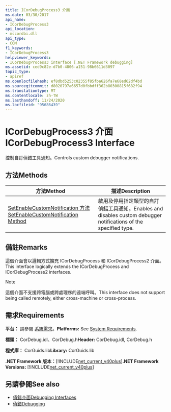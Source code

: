 ```yaml
---
title: ICorDebugProcess3 介面
ms.date: 03/30/2017
api_name:
- ICorDebugProcess3
api_location:
- mscordbi.dll
api_type:
- COM
f1_keywords:
- ICorDebugProcess3
helpviewer_keywords:
- ICorDebugProcess3 interface [.NET Framework debugging]
ms.assetid: ced9c82e-d7b0-4806-a151-98b6611d3097
topic_type:
- apiref
ms.openlocfilehash: ef8dbd5253c02355f85fba626fa7e68ed62df4bd
ms.sourcegitcommit: d8020797a6657d0fbbdff362b80300815f682f94
ms.translationtype: MT
ms.contentlocale: zh-TW
ms.lasthandoff: 11/24/2020
ms.locfileid: "95686439"
---
```

# <a name="icordebugprocess3-interface"></a><span data-ttu-id="31da5-102">ICorDebugProcess3 介面</span><span class="sxs-lookup"><span data-stu-id="31da5-102">ICorDebugProcess3 Interface</span></span>

<span data-ttu-id="31da5-103">控制自訂偵錯工具通知。</span><span class="sxs-lookup"><span data-stu-id="31da5-103">Controls custom debugger notifications.</span></span>  
  
## <a name="methods"></a><span data-ttu-id="31da5-104">方法</span><span class="sxs-lookup"><span data-stu-id="31da5-104">Methods</span></span>  
  
|<span data-ttu-id="31da5-105">方法</span><span class="sxs-lookup"><span data-stu-id="31da5-105">Method</span></span>|<span data-ttu-id="31da5-106">描述</span><span class="sxs-lookup"><span data-stu-id="31da5-106">Description</span></span>|  
|------------|-----------------|  
|[<span data-ttu-id="31da5-107">SetEnableCustomNotification 方法</span><span class="sxs-lookup"><span data-stu-id="31da5-107">SetEnableCustomNotification Method</span></span>](icordebugprocess3-setenablecustomnotification-method.md)|<span data-ttu-id="31da5-108">啟用及停用指定類型的自訂偵錯工具通知。</span><span class="sxs-lookup"><span data-stu-id="31da5-108">Enables and disables custom debugger notifications of the specified type.</span></span>|  
  
## <a name="remarks"></a><span data-ttu-id="31da5-109">備註</span><span class="sxs-lookup"><span data-stu-id="31da5-109">Remarks</span></span>  

 <span data-ttu-id="31da5-110">這個介面會以邏輯方式擴充 ICorDebugProcess 和 ICorDebugProcess2 介面。</span><span class="sxs-lookup"><span data-stu-id="31da5-110">This interface logically extends the ICorDebugProcess and ICorDebugProcess2 interfaces.</span></span>  
  
> [!NOTE]
> <span data-ttu-id="31da5-111">這個介面不支援跨電腦或跨處理序的遠端呼叫。</span><span class="sxs-lookup"><span data-stu-id="31da5-111">This interface does not support being called remotely, either cross-machine or cross-process.</span></span>  
  
## <a name="requirements"></a><span data-ttu-id="31da5-112">需求</span><span class="sxs-lookup"><span data-stu-id="31da5-112">Requirements</span></span>  

 <span data-ttu-id="31da5-113">**平台：** 請參閱 [系統需求](../../get-started/system-requirements.md)。</span><span class="sxs-lookup"><span data-stu-id="31da5-113">**Platforms:** See [System Requirements](../../get-started/system-requirements.md).</span></span>  
  
 <span data-ttu-id="31da5-114">**標頭：** CorDebug.idl、CorDebug.h</span><span class="sxs-lookup"><span data-stu-id="31da5-114">**Header:** CorDebug.idl, CorDebug.h</span></span>  
  
 <span data-ttu-id="31da5-115">**程式庫：** CorGuids.lib</span><span class="sxs-lookup"><span data-stu-id="31da5-115">**Library:** CorGuids.lib</span></span>  
  
 <span data-ttu-id="31da5-116">**.NET Framework 版本：**[!INCLUDE[net_current_v40plus](../../../../includes/net-current-v40plus-md.md)]</span><span class="sxs-lookup"><span data-stu-id="31da5-116">**.NET Framework Versions:** [!INCLUDE[net_current_v40plus](../../../../includes/net-current-v40plus-md.md)]</span></span>  
  
## <a name="see-also"></a><span data-ttu-id="31da5-117">另請參閱</span><span class="sxs-lookup"><span data-stu-id="31da5-117">See also</span></span>

- [<span data-ttu-id="31da5-118">偵錯介面</span><span class="sxs-lookup"><span data-stu-id="31da5-118">Debugging Interfaces</span></span>](debugging-interfaces.md)
- [<span data-ttu-id="31da5-119">偵錯</span><span class="sxs-lookup"><span data-stu-id="31da5-119">Debugging</span></span>](index.md)
